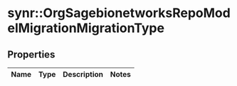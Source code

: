 # synr::OrgSagebionetworksRepoModelMigrationMigrationType


## Properties
Name | Type | Description | Notes
------------ | ------------- | ------------- | -------------


